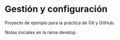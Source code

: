 # Gestión y configuración
Proyecto de ejemplo para la práctica de Git y GitHub.

Notas iniciales en la rama develop.
